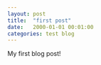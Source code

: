 ```yaml
---
layout: post
title:  "first post"
date:   2000-01-01 00:01:00
categories: test blog
---
```

My first blog post!